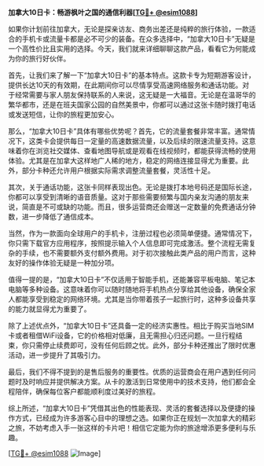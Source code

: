 **加拿大10日卡：畅游枫叶之国的通信利器[[TG💪+ @esim1088](https://t.me/s/esim1088)]**

如果你计划前往加拿大，无论是探亲访友、商务出差还是纯粹的旅行体验，一款适合的手机卡或流量卡都是必不可少的装备。在众多选择中，“加拿大10日卡”无疑是一个高性价比且实用的选择。今天，我们就来详细聊聊这款产品，看看它为何能成为你的旅行好伙伴。

首先，让我们来了解一下“加拿大10日卡”的基本特点。这款卡专为短期游客设计，提供长达10天的有效期，在此期间你可以尽情享受高速网络服务和通话功能。对于经常需要与家人朋友保持联系的人来说，这无疑是一大福音。无论是在温哥华的繁华都市，还是在班夫国家公园的自然美景中，你都可以通过这张卡随时拨打电话或发送短信，让你的旅程更加安心。

那么，“加拿大10日卡”具体有哪些优势呢？首先，它的流量套餐非常丰富。通常情况下，这类卡会提供每日一定量的高速数据流量，以及后续的限速流量支持。这意味着你在浏览社交媒体、查看地图导航或是观看在线视频时，都能获得流畅的使用体验。尤其是在加拿大这样地广人稀的地方，稳定的网络连接显得尤为重要。此外，部分卡种还允许用户根据实际需求调整流量套餐，灵活性十足。

其次，关于通话功能，这张卡同样表现出色。无论是拨打本地号码还是国际长途，你都可以享受到清晰的语音质量。这对于那些需要频繁与国内亲友沟通的朋友来说，简直是不可或缺的功能。而且，很多运营商还会赠送一定数量的免费通话分钟数，进一步降低了通信成本。

当然，作为一款面向全球用户的手机卡，注册过程也必须简单便捷。通常情况下，你只需下载官方应用程序，按照提示输入个人信息即可完成激活。整个流程无需复杂的手续，也不需要额外支付额外费用。对于初次接触此类产品的用户而言，这种友好的操作体验无疑是一种加分项。

值得一提的是，“加拿大10日卡”不仅适用于智能手机，还能兼容平板电脑、笔记本电脑等多种设备。这意味着你可以随时随地将手机热点分享给其他设备，确保全家人都能享受到稳定的网络环境。尤其是当你带着孩子一起旅行时，这种多设备共享的能力就显得尤为重要了。

除了上述优点外，“加拿大10日卡”还具备一定的经济实惠性。相比于购买当地SIM卡或者租借WiFi设备，它的价格相对低廉，且无需担心归还问题。一旦行程结束，你只需停止续费即可，没有任何后顾之忧。此外，部分卡种还推出了限时优惠活动，进一步提升了其吸引力。

最后，我们不得不提到的是售后服务的重要性。优质的运营商会在用户遇到任何问题时及时响应并提供解决方案。从卡的激活到日常使用中的技术支持，他们都会全程陪伴，确保每位客户都能顺利度过美好的旅程。

综上所述，“加拿大10日卡”凭借其出色的性能表现、灵活的套餐选择以及便捷的操作方式，已经成为许多游客心目中的理想之选。如果你正在规划一次加拿大的精彩之旅，不妨考虑入手一张这样的卡片吧！相信它定能为你的旅途增添更多便利与乐趣。

[[TG💪+ @esim1088](https://t.me/s/esim1088) ![Image](https://i.postimg.cc/4NQfJmqS/Snipaste-2025-05-13-00-14-12.png)]